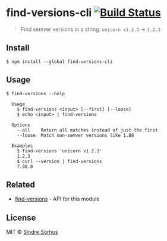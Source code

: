 # find-versions-cli [![Build Status](https://travis-ci.org/sindresorhus/find-versions-cli.svg?branch=master)](https://travis-ci.org/sindresorhus/find-versions-cli)

> Find semver versions in a string: `unicorn v1.2.3` → `1.2.3`


## Install

```
$ npm install --global find-versions-cli
```


## Usage

```
$ find-versions --help

  Usage
    $ find-versions <input> [--first] [--loose]
    $ echo <input> | find-versions

  Options
    --all    Return all matches instead of just the first
    --loose  Match non-semver versions like 1.88

  Examples
    $ find-versions 'unicorn v1.2.3'
    1.2.3
    $ curl --version | find-versions
    7.30.0
```


## Related

- [find-versions](https://github.com/sindresorhus/find-versions) - API for this module


## License

MIT © [Sindre Sorhus](http://sindresorhus.com)
